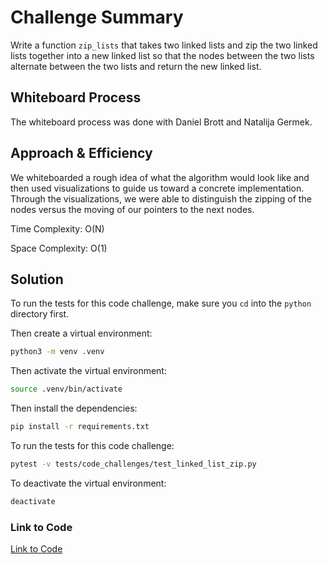 # Challenge Summary

Write a function `zip_lists` that takes two linked lists and zip the two linked lists together into a new linked list so that the nodes between the two lists alternate between the two lists and return the new linked list.

## Whiteboard Process

The whiteboard process was done with Daniel Brott and Natalija Germek.

## Approach & Efficiency

We whiteboarded a rough idea of what the algorithm would look like and then used visualizations to guide us toward a
concrete implementation. Through the visualizations, we were able to distinguish the zipping of the nodes versus the
moving of our pointers to the next nodes.

Time Complexity: O(N)

Space Complexity: O(1)

## Solution

To run the tests for this code challenge, make sure you `cd` into the `python` directory first.

Then create a virtual environment:

```bash
python3 -m venv .venv
```

Then activate the virtual environment:

```bash
source .venv/bin/activate
```

Then install the dependencies:

```bash
pip install -r requirements.txt
```

To run the tests for this code challenge:

```bash
pytest -v tests/code_challenges/test_linked_list_zip.py
```

To deactivate the virtual environment:

```bash
deactivate
```

### Link to Code

[Link to Code](../linked_list_zip.py)

